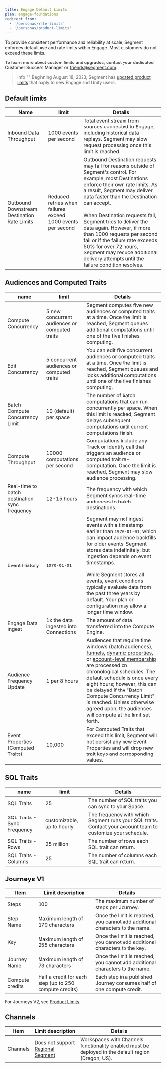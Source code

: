 ```yaml
---
title: Engage Default Limits
plan: engage-foundations
redirect_from: 
  - '/personas/rate-limits'
  - '/personas/product-limits'
---
```


To provide consistent performance and reliability at scale, Segment enforces default use and rate limits within Engage. Most customers do not exceed these limits.

To learn more about custom limits and upgrades, contact your dedicated Customer Success Manager or [friends@segment.com](mailto:friends@segment.com).

> info ""
> Beginning August 18, 2023, Segment has [updated product limits](/docs/unify/product-limits/) that apply to new Engage and Unify users. 

## Default limits

| Name                                        | limit                                                       | Details                                                                                                                                                                                                                                                                                                                                                                                                                                                                                                          |
| ------------------------------------------- | ----------------------------------------------------------- | ---------------------------------------------------------------------------------------------------------------------------------------------------------------------------------------------------------------------------------------------------------------------------------------------------------------------------------------------------------------------------------------------------------------------------------------------------------------------------------------------------------------- |
| Inbound Data Throughput                     | 1000 events per second                                      | Total event stream from sources connected to Engage, including historical data replays. Segment may slow request processing once this limit is reached.                                                                                                                                                                                                                                                                                                                                                          |
| Outbound Downstream Destination Rate Limits | Reduced retries when failures exceed 1000 events per second | Outbound Destination requests may fail for reasons outside of Segment's control.  For example, most Destinations enforce their own rate limits. As a result, Segment may deliver data faster than the Destination can accept. <br><br>  When Destination requests fail, Segment tries to deliver the data again. However, if more than 1000 requests per second fail or if the failure rate exceeds 50% for over 72 hours, Segment may reduce additional delivery attempts until the failure condition resolves. |


## Audiences and Computed Traits

| name                                          | limit                                         | Details                                                                                                                                                                                                                                                                                                                                                                                                                                                                                                                            |
| --------------------------------------------- | --------------------------------------------- | ---------------------------------------------------------------------------------------------------------------------------------------------------------------------------------------------------------------------------------------------------------------------------------------------------------------------------------------------------------------------------------------------------------------------------------------------------------------------------------------------------------------------------------- |
| Compute Concurrency                           | 5 new concurrent audiences or computed traits | Segment computes five new audiences or computed traits at a time. Once the limit is reached, Segment queues additional computations until one of the five finishes computing.                                                                                                                                                                                                                                                                                                                                                      |
| Edit Concurrency                              | 5 concurrent audiences or computed traits     | You can edit five concurrent audiences or computed traits at a time. Once the limit is reached, Segment queues and locks additional computations until one of the five finishes computing.                                                                                                                                                                                                                                                                                                                                           |
| Batch Compute Concurrency Limit               | 10 (default) per space                        | The number of batch computations that can run concurrently per space. When this limit is reached, Segment delays subsequent computations until current computations finish.                                                                                                                                                                                                                                                                                                                                                        |
| Compute Throughput                            | 10000 computations per second                 | Computations include any Track or Identify call that triggers an audience or computed trait re-computation. Once the limit is reached, Segment may slow audience processing.                                                                                                                                                                                                                                                                                                                                                       |
| Real-time to batch destination sync frequency | 12-15 hours                                   | The frequency with which Segment syncs real-time audiences to batch destinations.                                                                                                                                                                                                                                                                                                                                                                                                                                                  |
| Event History                                 | `1970-01-01`                                  | Segment may not ingest events with a timestamp earlier than `1970-01-01`, which can impact audience backfills for older events. Segment stores data indefinitely, but ingestion depends on event timestamps. <br><br>  While Segment stores all events, event conditions typically evaluate data from the past three years by default. Your plan or configuration may allow a longer time window.                                                                                                                                  |
| Engage Data Ingest                            | 1x the data ingested into Connections         | The amount of data transferred into the Compute Engine.                                                                                                                                                                                                                                                                                                                                                                                                                                                                            |
| Audience Frequency Update                     | 1 per 8 hours                                 | Audiences that require time windows (batch audiences), [funnels](/docs/engage/audiences/#funnel-audiences), [dynamic properties](/docs/engage/audiences/#dynamic-property-references), or [account-level membership](/docs/engage/audiences/#account-level-audiences) are processed on chronological schedules. The default schedule is once every eight hours; however, this can be delayed if the "Batch Compute Concurrency Limit" is reached. Unless otherwise agreed upon, the audiences will compute at the limit set forth. |
| Event Properties (Computed Traits)            | 10,000                                        | For Computed Traits that exceed this limit, Segment will not persist any new Event Properties and will drop new trait keys and corresponding values.                                                                                                                                                                                                                                                                                                                                                                               |


## SQL Traits

| name                        | limit                      | Details                                                                                                      |
| --------------------------- | -------------------------- | ------------------------------------------------------------------------------------------------------------ |
| SQL Traits                  | 25                         | The number of SQL traits you can sync to your Space.                                                         |
| SQL Traits - Sync Frequency | customizable, up to hourly | The frequency with which Segment runs your SQL traits. Contact your account team to customize your schedule. |
| SQL Traits - Rows           | 25 million                 | The number of rows each SQL trait can return.                                                                |
| SQL Traits - Columns        | 25                         | The number of columns each SQL trait can return.                                                             |


## Journeys V1

| Item            | Limit description                                       | Details                                                                      |
| --------------- | ------------------------------------------------------- | ---------------------------------------------------------------------------- |
| Steps           | 100                                                     | The maximum number of steps per Journey.                                     |
| Step Name       | Maximum length of 170 characters                        | Once the limit is reached, you cannot add additional characters to the name. |
| Key             | Maximum length of 255 characters                        | Once the limit is reached, you cannot add additional characters to the key.  |
| Journey Name    | Maximum length of 73 characters                         | Once the limit is reached, you cannot add additional characters to the name. |
| Compute credits | Half a credit for each step (up to 250 compute credits) | Each step in a published Journey consumes half of one compute credit.        |

For Journeys V2, see [Product Limits](/docs/engage/journeys/v2/limits/).
 
## Channels

| Item     | Limit description                                                   | Details                                                                                             |
| -------- | ------------------------------------------------------------------- | --------------------------------------------------------------------------------------------------- |
| Channels | Does not support [Regional Segment](/docs/guides/regional-segment/) | Workspaces with Channels functionality enabled must be deployed in the default region (Oregon, US). |
